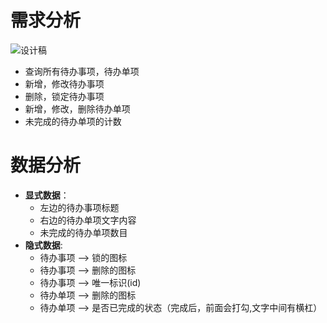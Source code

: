 # 需求分析
![设计稿](https://liangxiaojuan.github.io/images/bb40996b51dffea46806.png)
- 查询所有待办事项，待办单项
- 新增，修改待办事项
- 删除，锁定待办事项
- 新增，修改，删除待办单项
- 未完成的待办单项的计数

# 数据分析
- **显式数据**：
  - 左边的待办事项标题
  - 右边的待办单项文字内容
  - 未完成的待办单项数目
- **隐式数据**:
  - 待办事项 ——> 锁的图标
  - 待办事项 ——> 删除的图标
  - 待办事项 ——> 唯一标识(id)
  - 待办单项 ——> 删除的图标
  - 待办单项 ——> 是否已完成的状态（完成后，前面会打勾,文字中间有横杠）
